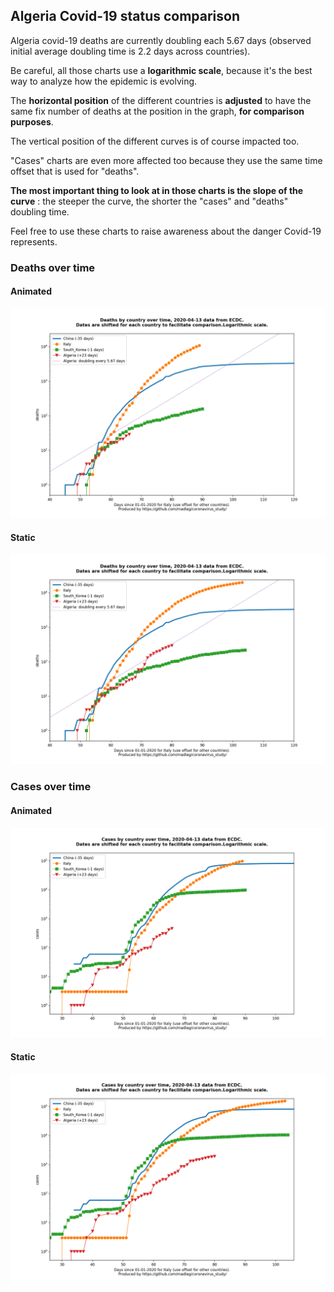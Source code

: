 ## Algeria Covid-19 status comparison 

Algeria covid-19 deaths are currently doubling each 5.67 days (observed initial average doubling time is 2.2 days across countries).



Be careful, all those charts use a **logarithmic scale**, because it's the best way to analyze how the epidemic is evolving.
 
The **horizontal position** of the different countries is **adjusted** to have the same fix number of deaths at the position in the graph, **for comparison purposes**.

The vertical position of the different curves is of course impacted too.

"Cases" charts are even more affected too because they use the same time offset that is used for "deaths".

**The most important thing to look at in those charts is the slope of the curve** : the steeper the curve, the shorter the "cases" and "deaths" doubling time.

Feel free to use these charts to raise awareness about the danger Covid-19 represents. 


 
### Deaths over time
 
#### Animated
![Algeria covid-19 deaths animated chart](https://raw.githubusercontent.com/madlag/coronavirus_study/master/notebooks/graphs/2020-04-13/countries/Algeria/2020-04-13_Algeria_deaths.gif "Algeria covid-19 deaths animated chart")   
 
#### Static
![Algeria covid-19 deaths static chart](https://raw.githubusercontent.com/madlag/coronavirus_study/master/notebooks/graphs/2020-04-13/countries/Algeria/2020-04-13_Algeria_deaths.png "Algeria covid-19 deaths static chart")   

 
### Cases over time
 
#### Animated
![Algeria covid-19 cases animated chart](https://raw.githubusercontent.com/madlag/coronavirus_study/master/notebooks/graphs/2020-04-13/countries/Algeria/2020-04-13_Algeria_cases.gif "Algeria covid-19 cases animated chart")   
 
#### Static
![Algeria covid-19 cases static chart](https://raw.githubusercontent.com/madlag/coronavirus_study/master/notebooks/graphs/2020-04-13/countries/Algeria/2020-04-13_Algeria_cases.png "Algeria covid-19 cases static chart")   

